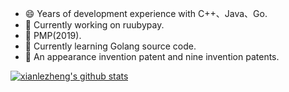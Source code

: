 - 😄 Years of development experience with C++、Java、Go.
- 🔭 Currently working on ruubypay.
- 👯 PMP(2019).
- 🌱 Currently learning Golang source code.
- 🤔 An appearance invention patent and nine invention patents.
<!--
**xianlezheng/xianlezheng** is a ✨ _special_ ✨ repository because its `README.md` (this file) appears on your GitHub profile.

Here are some ideas to get you started:

- 🔭 I’m currently working on ...
- 🌱 I’m currently learning ...
-  I’m looking to collaborate on ...
- 🤔 I’m looking for help with ...
- 💬 Ask me about ...
- 📫 How to reach me: ...
- 😄 Pronouns: ...
- ⚡ Fun fact: ...
-->
[![xianlezheng's github stats](https://github-readme-stats.vercel.app/api?username=xianlezheng)](https://github.com/xianlezheng)
